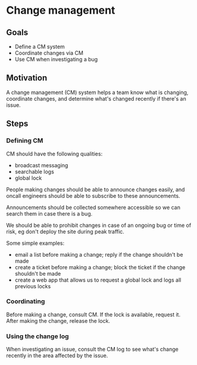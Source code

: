 # Change management

## Goals

* Define a CM system
* Coordinate changes via CM
* Use CM when investigating a bug

## Motivation

A change management (CM) system helps a team know what is changing, coordinate changes, and determine what's changed recently if there's an issue.

## Steps

### Defining CM

CM should have the following qualities:
* broadcast messaging
* searchable logs
* global lock

People making changes should be able to announce changes easily, and oncall engineers should be able to subscribe to these announcements.

Announcements should be collected somewhere accessible so we can search them in case there is a bug.

We should be able to prohibit changes in case of an ongoing bug or time of risk, eg don't deploy the site during peak traffic.

Some simple examples:
* email a list before making a change; reply if the change shouldn't be made
* create a ticket before making a change; block the ticket if the change shouldn't be made
* create a web app that allows us to request a global lock and logs all previous locks

### Coordinating

Before making a change, consult CM. If the lock is available, request it. After making the change, release the lock.

### Using the change log

When investigating an issue, consult the CM log to see what's change recently in the area affected by the issue.
